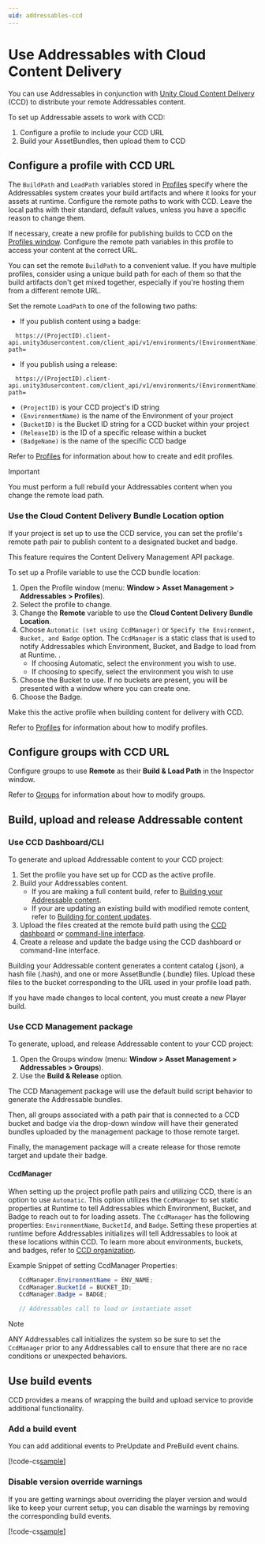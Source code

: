 ```yaml
---
uid: addressables-ccd
---
```


# Use Addressables with Cloud Content Delivery

You can use Addressables in conjunction with [Unity Cloud Content Delivery](https://docs.unity.com/ccd/UnityCCD.html) (CCD) to distribute your remote Addressables content.

To set up Addressable assets to work with CCD:
1. Configure a profile to include your CCD URL
2. Build your AssetBundles, then upload them to CCD

## Configure a profile with CCD URL

The `BuildPath` and `LoadPath` variables stored in [Profiles](profiles-create.md) specify where the Addressables system creates your build artifacts and where it looks for your assets at runtime. Configure the remote paths to work with CCD. Leave the local paths with their standard, default values, unless you have a specific reason to change them.

If necessary, create a new profile for publishing builds to CCD on the [Profiles window](addressables-profiles-window.md). Configure the remote path variables in this profile to access your content at the correct URL.

You can set the remote `BuildPath` to a convenient value. If you have multiple profiles, consider using a unique build path for each of them so that the build artifacts don't get mixed together, especially if you're hosting them from a different remote URL.

Set the remote `LoadPath` to one of the following two paths:

* If you publish content using a badge: 

```
  https://(ProjectID).client-api.unity3dusercontent.com/client_api/v1/environments/(EnvironmentName)/buckets/(BucketID)/release_by_badge/(BadgeName)/entry_by_path/content/?path=

```

* If you publish using a release: 

```
  https://(ProjectID).client-api.unity3dusercontent.com/client_api/v1/environments/(EnvironmentName)/buckets/(BucketID)/releases/(ReleaseID)/entry_by_path/content/?path=

```

* `(ProjectID)` is your CCD project's ID string
* `(EnvironmentName)` is the name of the Environment of your project
* `(BucketID)` is the Bucket ID string for a CCD bucket within your project
* `(ReleaseID)` is the ID of a specific release within a bucket
* `(BadgeName)` is the name of the specific CCD badge

Refer to [Profiles](profiles-introduction.md) for information about how to create and edit profiles.

> [!IMPORTANT]
> You must perform a full rebuild your Addressables content when you change the remote load path.

### Use the Cloud Content Delivery Bundle Location option

If your project is set up to use the CCD service, you can set the profile's remote path pair to publish content to a designated bucket and badge.

This feature requires the Content Delivery Management API package.

To set up a Profile variable to use the CCD bundle location:

1. Open the Profile window (menu: __Window > Asset Management > Addressables > Profiles__).
2. Select the profile to change.
3. Change the __Remote__ variable to use the __Cloud Content Delivery__ __Bundle Location__.
4. Choose `Automatic (set using CcdManager)` or `Specify the Environment, Bucket, and Badge` option. The `CcdManager` is a static class that is used to notify Addressables which Environment, Bucket, and Badge to load from at Runtime. .
   * If choosing Automatic, select the environment you wish to use.
   * If choosing to specify, select the environment you wish to use
5. Choose the Bucket to use. If no buckets are present, you will be presented with a window where you can create one.
6. Choose the Badge.

Make this the active profile when building content for delivery with CCD.

Refer to [Profiles](profiles-introduction.md) for information about how to modify profiles.

## Configure groups with CCD URL

Configure groups to use __Remote__ as their __Build & Load Path__ in the Inspector window.

Refer to [Groups](Groups.md) for information about how to modify groups.

## Build, upload and release Addressable content

### Use CCD Dashboard/CLI

To generate and upload Addressable content to your CCD project:

1. Set the profile you have set up for CCD as the active profile.
2. Build your Addressables content. 
   * If you are making a full content build, refer to [Building your Addressable content](builds-full-build.md).
   * If your are updating an existing build with modified remote content, refer to [Building for content updates](content-update-build-create.md).
3. Upload the files created at the remote build path using the [CCD dashboard](https://docs.unity.com/ccd/Content/UnityCCDDashboard.htm) or [command-line interface](https://docs.unity.com/ccd/Content/UnityCCDCLI.htm).
4. Create a release and update the badge using the CCD dashboard or command-line interface.

Building your Addressable content generates a content catalog  (.json), a hash file (.hash), and one or more AssetBundle (.bundle) files. Upload these files to the bucket corresponding to the URL used in your profile load path.

If you have made changes to local content, you must create a new Player build.

### Use CCD Management package

To generate, upload, and release Addressable content to your CCD project:

1. Open the Groups window (menu: __Window > Asset Management > Addressables > Groups__).
2. Use the __Build & Release__ option.

The CCD Management package will use the default build script behavior to generate the Addressable bundles.

Then, all groups associated with a path pair that is connected to a CCD bucket and badge via the drop-down window will have their generated bundles uploaded by the management package to those remote target.

Finally, the management package will a create release for those remote target and update their badge.

#### CcdManager

When setting up the project profile path pairs and utilizing CCD, there is an option to use `Automatic`. This option utilizes the `CcdManager` to set static properties at Runtime to tell Addressables which Environment, Bucket, and Badge to reach out to for loading assets. The `CcdManager` has the following properties: `EnvironmentName`, `BucketId`, and `Badge`. Setting these properties at runtime before Addressables initializes will tell Addressables to look at these locations within CCD. To learn more about environments, buckets, and badges, refer to [CCD organization](https://docs.unity.com/ccd/UnityCCD.html#CCD_organization).

Example Snippet of setting CcdManager Properties:
```c#
   CcdManager.EnvironmentName = ENV_NAME;
   CcdManager.BucketId = BUCKET_ID;
   CcdManager.Badge = BADGE;

   // Addressables call to load or instantiate asset
```
>[!Note]
> ANY Addressables call initializes the system so be sure to set the `CcdManager` prior to any Addressables call to ensure that there are no race conditions or unexpected behaviors.

## Use build events
CCD provides a means of wrapping the build and upload service to provide additional functionality.

### Add a build event
You can add additional events to PreUpdate and PreBuild event chains.

[!code-cs[sample](../Tests/Editor/DocExampleCode/PrintBucketInformation.cs#SAMPLE)]

### Disable version override warnings
If you are getting warnings about overriding the player version and would like to keep your current setup, you can disable the warnings by removing the corresponding build events.

[!code-cs[sample](../Tests/Editor/DocExampleCode/DisableBuildWarnings.cs#SAMPLE)]
